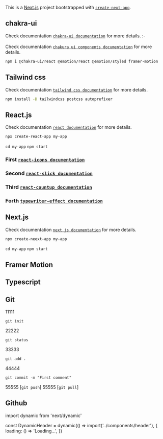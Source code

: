 This is a [Next.js](https://nextjs.org/) project bootstrapped with [`create-next-app`](https://github.com/vercel/next.js/tree/canary/packages/create-next-app).

## chakra-ui
Check documentation [`chakra-ui documentation`](https://chakra-ui.com/) for more details. :- <br> </br>
Check documentation [`chakura ui components documentation`](https://chakra-templates.dev/) for more details.

```bash
npm i @chakra-ui/react @emotion/react @emotion/styled framer-motion
```

## Tailwind css

Check documentation [`tailwind css documentation`](https://tailwindcss.com/) for more details.

```bash
npm install -D tailwindcss postcss autoprefixer
```


## React.js

Check documentation [`react documentation`](https://reactjs.org/) for more details.
```bash
npx create-react-app my-app
```

`cd my-app`
`npm start`

### First [`react-icons documentation`](https://react-icons.github.io/) 
### Second [`react-slick documentation`](https://react-slick.neostack.com/) 
### Third [`react-countup documentation`](https://www.npmjs.com/package/react-countup) 
### Forth [`typewriter-effect documentation`](https://www.npmjs.com/package/typewriter-effect) 

## Next.js

Check documentation [`next js documentation`](https://nextjs.org/) for more details.

```bash
npx create-neext-app my-app
```
`cd my-app`
`npm start`

## Framer Motion


## Typescript



## Git
11111 
```
git init
```
22222 
```
git status
```
33333 
```
git add .
```
44444 
```
git commit -m "First comment"
```
55555 [`git push`]
55555 [`git pull`]


## Github
import dynamic from 'next/dynamic'

const DynamicHeader = dynamic(() => import('../components/header'), {
  loading: () => 'Loading...',
})